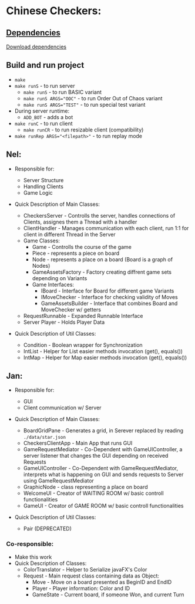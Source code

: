 # Chinese Checkers:

## [Dependencies](https://github.com/nskowron/ChineseCheckers/releases/tag/1.0.0)
[Download dependencies](https://github.com/nskowron/ChineseCheckers/releases/download/1.0.0/lib.zip)

## Build and run project
- `make`
- `make runS` - to run server
    - `make runS` - to run BASIC variant
    - `make runS ARGS="OOC"`  - to run Order Out of Chaos variant
    - `make runS ARGS="TEST"` - to run special test variant
- During server runtime:
    - `ADD_BOT` - adds a bot
- `make runC` - to run client
    - `make runCR` - to run resizable client (compatibility)
- `make runRep ARGS="<filepath>"` - to run replay mode

## Nel:
- Responsible for:
    - Server Structure
    - Handling Clients
    - Game Logic

- Quick Description of Main Classes:
    - CheckersServer - Controlls the server, handles connections of Clients, assignes them a Thread with a handler
    - ClientHandler - Manages communication with each client, run 1:1 for client in different Thread in the Server
    - Game Classes:
        - Game - Controlls the course of the game
        - Piece - represents a piece on board
        - Node - represents a place on a board (Board is a graph of Nodes)
        - GameAssetsFactory - Factory creating diffrent game sets depending on Variants
        - Game Interfaces:
            - IBoard - Interface for Board for different game Variants
            - IMoveChecker - Interface for checking validity of Moves
            - GameAssetsBuilder - Interface that combines Board and MoveChecker w/ getters
    - RequestRunnable - Expanded Runnable Interface
    - Server Player - Holds Player Data

- Quick Description of Util Classes:
    - Condition - Boolean wrapper for Synchronization
    - IntList - Helper for List easier methods invocation (get(), equals())
    - IntMap - Helper for Map easier methods invocation (get(), equals())


## Jan:
- Responsible for:
    - GUI
    - Client communication w/ Server

- Quick Description of Main Classes:
    - BoardGridPane - Generates a grid, in Serever replaced by reading `./data/star.json`
    - CheckersClientApp - Main App that runs GUI
    - GameRequestMediator - Co-Dependent with GameUIController,  a server listener that changes the GUI depending on received Requests
    - GameUIController - Co-Dependent with GameRequestMediator, interprets what is happening on GUI and sends requests to Server using GameRequestMediator
    - GraphicNode - class representing a place on board
    - WelcomeUI - Creator of WAITING ROOM w/ basic controll functionalities
    - GameUI - Creator of GAME ROOM w/ basic controll functionalities

- Quick Description of Util Classes:
    - Pair (DEPRECATED)


### Co-responsible:
- Make this work
- Quick Description of Classes:
    - ColorTranslator - Helper to Serialize javaFX's Color
    - Request - Main request class containing data as Object: 
        - Move - Move on a board presented as BeginID and EndID
        - Player - Player information: Color and ID
        - GameState - Current board, if someone Won, and current Turn

